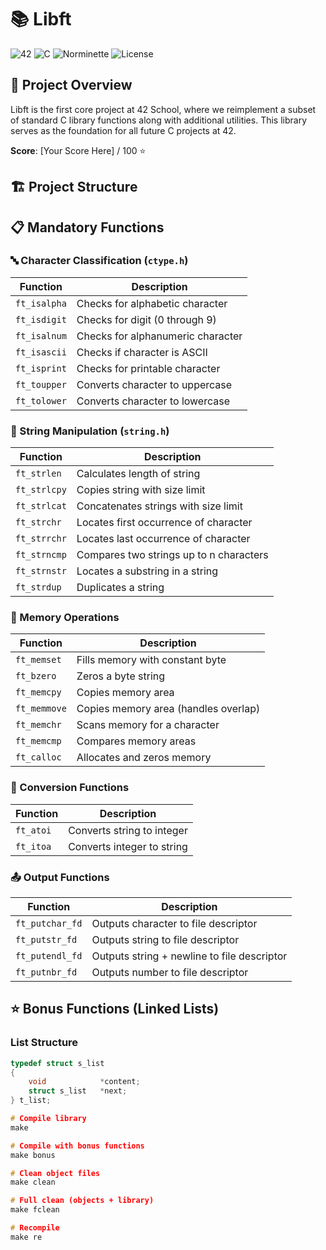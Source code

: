 # 📚 Libft

![42](https://img.shields.io/badge/42-School-1E1E1E)
![C](https://img.shields.io/badge/Language-C-00599C)
![Norminette](https://img.shields.io/badge/Code%20Style-Norminette-FF6B6B)
![License](https://img.shields.io/badge/License-MIT-green)

## 🎯 Project Overview

Libft is the first core project at 42 School, where we reimplement a subset of standard C library functions along with additional utilities. This library serves as the foundation for all future C projects at 42.

**Score**: [Your Score Here] / 100 ⭐

## 🏗️ Project Structure


## 📋 Mandatory Functions

### 🔤 Character Classification (`ctype.h`)
| Function | Description |
|----------|-------------|
| `ft_isalpha` | Checks for alphabetic character |
| `ft_isdigit` | Checks for digit (0 through 9) |
| `ft_isalnum` | Checks for alphanumeric character |
| `ft_isascii` | Checks if character is ASCII |
| `ft_isprint` | Checks for printable character |
| `ft_toupper` | Converts character to uppercase |
| `ft_tolower` | Converts character to lowercase |

### 📝 String Manipulation (`string.h`)
| Function | Description |
|----------|-------------|
| `ft_strlen` | Calculates length of string |
| `ft_strlcpy` | Copies string with size limit |
| `ft_strlcat` | Concatenates strings with size limit |
| `ft_strchr` | Locates first occurrence of character |
| `ft_strrchr` | Locates last occurrence of character |
| `ft_strncmp` | Compares two strings up to n characters |
| `ft_strnstr` | Locates a substring in a string |
| `ft_strdup` | Duplicates a string |

### 🧮 Memory Operations
| Function | Description |
|----------|-------------|
| `ft_memset` | Fills memory with constant byte |
| `ft_bzero` | Zeros a byte string |
| `ft_memcpy` | Copies memory area |
| `ft_memmove` | Copies memory area (handles overlap) |
| `ft_memchr` | Scans memory for a character |
| `ft_memcmp` | Compares memory areas |
| `ft_calloc` | Allocates and zeros memory |

### 🔄 Conversion Functions
| Function | Description |
|----------|-------------|
| `ft_atoi` | Converts string to integer |
| `ft_itoa` | Converts integer to string |

### 📤 Output Functions
| Function | Description |
|----------|-------------|
| `ft_putchar_fd` | Outputs character to file descriptor |
| `ft_putstr_fd` | Outputs string to file descriptor |
| `ft_putendl_fd` | Outputs string + newline to file descriptor |
| `ft_putnbr_fd` | Outputs number to file descriptor |

## ⭐ Bonus Functions (Linked Lists)

### List Structure
```c
typedef struct s_list
{
    void            *content;
    struct s_list   *next;
} t_list;

# Compile library
make

# Compile with bonus functions
make bonus

# Clean object files
make clean

# Full clean (objects + library)
make fclean

# Recompile
make re
